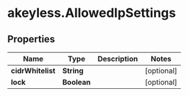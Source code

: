 # akeyless.AllowedIpSettings

## Properties

Name | Type | Description | Notes
------------ | ------------- | ------------- | -------------
**cidrWhitelist** | **String** |  | [optional] 
**lock** | **Boolean** |  | [optional] 


